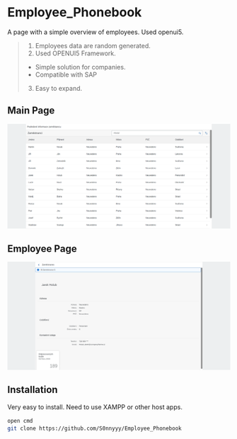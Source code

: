 # Employee_Phonebook
A page with a simple overview of employees. Used openui5.

> 1. Employees data are random generated.
> 2. Used OPENUI5 Framework.
  >   - Simple solution for companies.
  >   - Compatible with SAP
> 3. Easy to expand.




## Main Page

![Main](overview/mainpage.png)


## Employee Page

![Main](overview/employeepage.png)

## Installation

Very easy to install.
Need to use XAMPP or other host apps.

```sh
open cmd
git clone https://github.com/S0nnyyy/Employee_Phonebook
```
